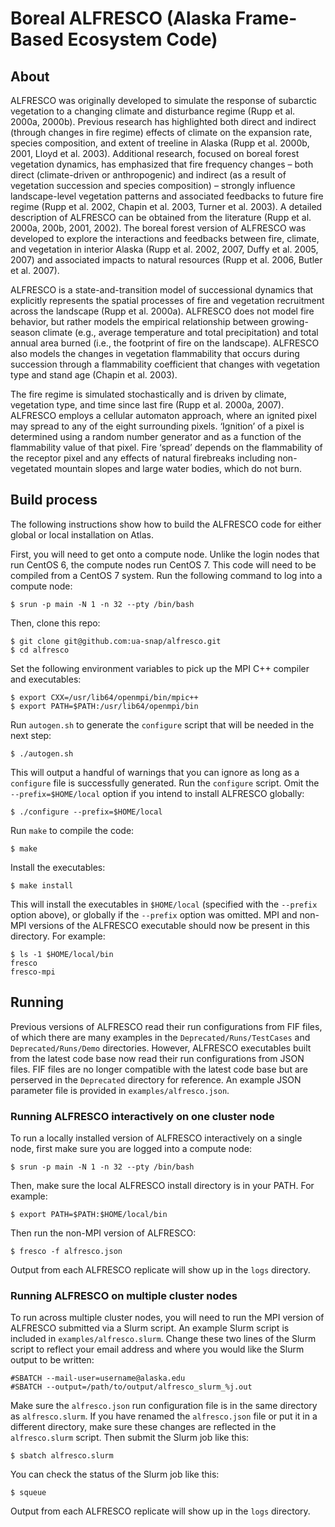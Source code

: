 # Boreal ALFRESCO (Alaska Frame-Based Ecosystem Code)

## About

ALFRESCO was originally developed to simulate the response of subarctic vegetation to a changing climate and disturbance regime (Rupp et al. 2000a, 2000b). Previous research has highlighted both direct and indirect (through changes in fire regime) effects of climate on the expansion rate, species composition, and extent of treeline in Alaska (Rupp et al. 2000b, 2001, Lloyd et al. 2003). Additional research, focused on boreal forest vegetation dynamics, has emphasized that fire frequency changes – both direct (climate-driven or anthropogenic) and indirect (as a result of vegetation succession and species composition) – strongly influence landscape-level vegetation patterns and associated feedbacks to future fire regime (Rupp et al. 2002, Chapin et al. 2003, Turner et al. 2003). A detailed description of ALFRESCO can be obtained from the literature (Rupp et al. 2000a, 200b, 2001, 2002). The boreal forest version of ALFRESCO was developed to explore the interactions and feedbacks between fire, climate, and vegetation in interior Alaska (Rupp et al. 2002, 2007, Duffy et al. 2005, 2007) and associated impacts to natural resources (Rupp et al. 2006, Butler et al. 2007).

ALFRESCO is a state-and-transition model of successional dynamics that explicitly represents the spatial processes of fire and vegetation recruitment across the landscape (Rupp et al. 2000a). ALFRESCO does not model fire behavior, but rather models the empirical relationship between growing-season climate (e.g., average temperature and total precipitation) and total annual area burned (i.e., the footprint of fire on the landscape). ALFRESCO also models the changes in vegetation flammability that occurs during succession through a flammability coefficient that changes with vegetation type and stand age (Chapin et al. 2003).

The fire regime is simulated stochastically and is driven by climate, vegetation type, and time since last fire (Rupp et al. 2000a, 2007). ALFRESCO employs a cellular automaton approach, where an ignited pixel may spread to any of the eight surrounding pixels. ‘Ignition’ of a pixel is determined using a random number generator and as a function of the flammability value of that pixel. Fire ‘spread’ depends on the flammability of the receptor pixel and any effects of natural firebreaks including non-vegetated mountain slopes and large water bodies, which do not burn.

## Build process

The following instructions show how to build the ALFRESCO code for either global or local installation on Atlas.

First, you will need to get onto a compute node. Unlike the login nodes that run CentOS 6, the compute nodes run
CentOS 7. This code will need to be compiled from a CentOS 7 system. Run the following command to log into a compute node:

```
$ srun -p main -N 1 -n 32 --pty /bin/bash
```

Then, clone this repo:

```
$ git clone git@github.com:ua-snap/alfresco.git
$ cd alfresco
```

Set the following environment variables to pick up the MPI C++ compiler and executables:

```
$ export CXX=/usr/lib64/openmpi/bin/mpic++
$ export PATH=$PATH:/usr/lib64/openmpi/bin
```

Run `autogen.sh` to generate the `configure` script that will be needed in the next step:

```
$ ./autogen.sh
```

This will output a handful of warnings that you can ignore as long as a `configure` file is successfully generated. Run the `configure` script. Omit the `--prefix=$HOME/local` option if you intend to install ALFRESCO globally:

```
$ ./configure --prefix=$HOME/local
```

Run `make` to compile the code:

```
$ make
```

Install the executables:

```
$ make install
```

This will install the executables in `$HOME/local` (specified with the `--prefix` option above), or globally if the `--prefix` option was omitted. MPI and non-MPI versions of the ALFRESCO executable should now be present in this directory. For example:

```
$ ls -1 $HOME/local/bin
fresco
fresco-mpi
```

## Running

Previous versions of ALFRESCO read their run configurations from FIF files, of which there are many examples in the `Deprecated/Runs/TestCases` and `Deprecated/Runs/Demo` directories. However, ALFRESCO executables built from the latest code base now read their run configurations from JSON files. FIF files are no longer compatible with the latest code base but are perserved in the `Deprecated` directory for reference. An example JSON parameter file is provided in `examples/alfresco.json`.

### Running ALFRESCO interactively on one cluster node

To run a locally installed version of ALFRESCO interactively on a single node, first make sure you are logged into a compute node:

```
$ srun -p main -N 1 -n 32 --pty /bin/bash
```

Then, make sure the local ALFRESCO install directory is in your PATH. For example:

```
$ export PATH=$PATH:$HOME/local/bin
```

Then run the non-MPI version of ALFRESCO:

```
$ fresco -f alfresco.json
```

Output from each ALFRESCO replicate will show up in the `logs` directory.

### Running ALFRESCO on multiple cluster nodes

To run across multiple cluster nodes, you will need to run the MPI version of ALFRESCO submitted via a Slurm script. An example Slurm script is included in `examples/alfresco.slurm`. Change these two lines of the Slurm script to reflect your email address and where you would like the Slurm output to be written:

```
#SBATCH --mail-user=username@alaska.edu
#SBATCH --output=/path/to/output/alfresco_slurm_%j.out
```

Make sure the `alfresco.json` run configuration file is in the same directory as `alfresco.slurm`. If you have renamed the `alfresco.json` file or put it in a different directory, make sure these changes are reflected in the `alfresco.slurm` script. Then submit the Slurm job like this:

```
$ sbatch alfresco.slurm
```

You can check the status of the Slurm job like this:

```
$ squeue
```

Output from each ALFRESCO replicate will show up in the `logs` directory.
